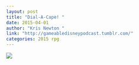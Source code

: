 ```yaml
---
layout: post
title: "Dial-A-Cape! "
date: 2015-04-01
author: "Kris Newton "
link: "http://gameabledisneypodcast.tumblr.com/"
categories: 2015 rpg
---
```

![]({{site.url}}/2015images/DialACape.jpg)
